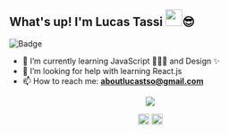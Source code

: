 ## What's up! I'm Lucas Tassi  <img src="https://raw.githubusercontent.com/kaueMarques/kaueMarques/master/hi.gif" width="30px">😎

![Badge](https://img.shields.io/github/followers/lucastso?style=social)<br/>

- 🌱 I’m currently learning JavaScript 👨🏻‍💻 and Design ✨
- 🤔 I’m looking for help with learning React.js
- 📫 How to reach me: **aboutlucastso@gmail.com**
<p align="center">
<img src=https://github-readme-stats.vercel.app/api?username=lucastso&hide=contribs,issues/>
</p>

<p align="center">
<a href="https://www.linkedin.com/in/lucas-tassi-souza-235489161" target="blank"><img align="center" src="https://cdn.jsdelivr.net/npm/simple-icons@3.0.1/icons/linkedin.svg" alt="maykbrito" height="20" width="20" /></a>
<a href="https://www.instagram.com/lucastassss" target="blank"><img align="center" src="https://cdn.jsdelivr.net/npm/simple-icons@3.0.1/icons/instagram.svg" alt="maykbrito" height="20" width="20" /></a>
</p>
